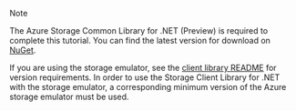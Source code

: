> [!NOTE]
> The Azure Storage Common Library for .NET (Preview) is required to complete this tutorial. You can find the latest version for download on [NuGet](https://www.nuget.org/packages/Microsoft.Azure.Storage.Common/).
> 
> If you are using the storage emulator, see the [client library README](https://github.com/Azure/azure-storage-net/blob/master/README.md) for version requirements. In order to use the Storage Client Library for .NET with the storage emulator, a corresponding minimum version of the Azure storage emulator must be used.
> 
> 
<!-- Update_Description: wording update, update link -->
<!--ms.date: 03/05/2018-->